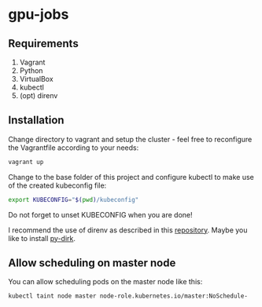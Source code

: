 # gpu-jobs

## Requirements

1. Vagrant
2. Python
3. VirtualBox
4. kubectl
5. (opt) direnv

## Installation

Change directory to vagrant and setup the cluster - feel free to reconfigure the Vagrantfile according to your needs:

```bash
vagrant up
```

Change to the base folder of this project and configure kubectl to make use of the created kubeconfig file:

```bash
export KUBECONFIG="$(pwd)/kubeconfig"
```

Do not forget to unset KUBECONFIG when you are done!

I recommend the use of direnv as described in this [repository](https://github.com/grothesk/direnv-kubeconfig).
Maybe you like to install [py-dirk](https://github.com/grothesk/py-dirk).

## Allow scheduling on master node

You can allow scheduling pods on the master node like this:

```bash
kubectl taint node master node-role.kubernetes.io/master:NoSchedule-
```
